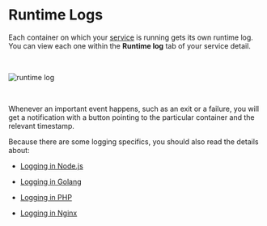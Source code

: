 # Runtime Logs

Each container on which your [service](/documentation/overview/projects-and-services-structure.html#service) is running gets its own runtime log. You can view each one within the **Runtime log** tab of your service detail.

<br/>

![runtime log](/runtime-log.png "runtime log")

<br/>

Whenever an important event happens, such as an exit or a failure, you will get a notification with a button pointing to the particular container and the relevant timestamp.

Because there are some logging specifics, you should also read the details about:

* [Logging in Node.js](/documentation/services/runtimes/nodejs.html#logging)

* [Logging in Golang](/documentation/services/runtimes/golang.html#logging)

* [Logging in PHP](/documentation/services/runtimes/php.html#logging)

* [Logging in Nginx](/documentation/services/static-servers/nginx.html#logging)
